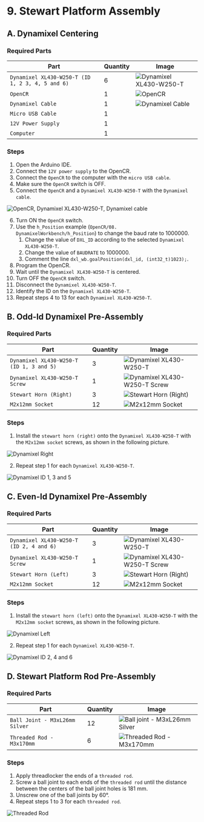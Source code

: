 # 9. Stewart Platform Assembly

## A. Dynamixel Centering
### Required Parts
| Part                                             | Quantity | Image                                                          |
| ------------------------------------------------ | -------- | ---------------------------------------------------------------|
| `Dynamixel XL430-W250-T (ID 1, 2 3, 4, 5 and 6)` | 6        | ![Dynamixel XL430-W250-T](images/electronics/XL430-W250-T.jpg) |
| `OpenCR`                                         | 1        | ![OpenCR](images/electronics/OpenCR.jpg)                       |
| `Dynamixel Cable`                                | 1        | ![Dynamixel Cable](images/electronics/dynamixel%20cable.jpg)   |
| `Micro USB Cable`                                | 1        |                                                                |
| `12V Power Supply`                               | 1        |                                                                |
| `Computer`                                       | 1        |                                                                |

### Steps
1. Open the Arduino IDE.
2. Connect the `12V power supply` to the OpenCR.
3. Connect the `OpenCR` to the computer with the `micro USB cable`.
4. Make sure the `OpenCR` switch is OFF.
5. Connect the `OpenCR` and a `Dynamixel XL430-W250-T` with the `Dynamixel cable`.

![OpenCR, Dynamixel XL430-W250-T, Dynamixel cable](images/assemblies/02%20dynamixel.jpg)

6. Turn ON the `OpenCR` switch.
7. Use the `h_Position` example (`OpenCR/08. DynamixelWorkbench/h_Position`) to change the baud rate to 1000000.
    1. Change the value of `DXL_ID` according to the selected `Dynamixel XL430-W250-T`.
    2. Change the value of `BAUDRATE` to 1000000.
    3. Comment the line `dxl_wb.goalPosition(dxl_id, (int32_t)1023);`.
8. Program the OpenCR.
10. Wait until the `Dynamixel XL430-W250-T` is centered.
11. Turn OFF the `OpenCR` switch.
12. Disconnect the `Dynamixel XL430-W250-T`.
13. Identify the ID on the `Dynamixel XL430-W250-T`.
14. Repeat steps 4 to 13 for each `Dynamixel XL430-W250-T`.

## B. Odd-Id Dynamixel Pre-Assembly
### Required Parts
| Part                                     | Quantity | Image                                                                             |
| ---------------------------------------- | -------- | --------------------------------------------------------------------------------- |
| `Dynamixel XL430-W250-T (ID 1, 3 and 5)` | 3        | ![Dynamixel XL430-W250-T](images/electronics/XL430-W250-T%20ID1.jpg)              |
| `Dynamixel XL430-W250-T Screw`           | 1        | ![Dynamixel XL430-W250-T Screw](images/hardware/Dynamixel%20screw.jpg)            |
| `Stewart Horn (Right)`                   | 3        | ![Stewart Horn (Right)](images/3d%20printed%20parts/stewart%20horn%20(right).jpg) |
| `M2x12mm Socket`                         | 12       | ![M2x12mm Socket](images/hardware/M2x12mm%20socket.jpg)                           |

### Steps
1. Install the `stewart horn (right)` onto the `Dynamixel XL430-W250-T` with the `M2x12mm socket` screws, as shown in the following picture.

![Dynamixel Right](images/assemblies/09B%20dynamixel%20right.jpg)

2. Repeat step 1 for each `Dynamixel XL430-W250-T`.

![Dynamixel ID 1, 3 and 5](images/assemblies/09B%20dynamixel%201%203%205.jpg)

## C. Even-Id Dynamixel Pre-Assembly
### Required Parts
| Part                                     | Quantity | Image                                                                             |
| ---------------------------------------- | -------- | --------------------------------------------------------------------------------- |
| `Dynamixel XL430-W250-T (ID 2, 4 and 6)` | 3        | ![Dynamixel XL430-W250-T](images/electronics/XL430-W250-T%20ID2.jpg)              |
| `Dynamixel XL430-W250-T Screw`           | 1        | ![Dynamixel XL430-W250-T Screw](images/hardware/Dynamixel%20screw.jpg)            |
| `Stewart Horn (Left)`                    | 3        | ![Stewart Horn (Right)](images/3d%20printed%20parts/stewart%20horn%20(left).jpg)  |
| `M2x12mm Socket`                         | 12       | ![M2x12mm Socket](images/hardware/M2x12mm%20socket.jpg)                           |

### Steps
1. Install the `stewart horn (left)` onto the `Dynamixel XL430-W250-T` with the `M2x12mm socket` screws, as shown in the following picture.

![Dynamixel Left](images/assemblies/09C%20dynamixel%20left.jpg)

2. Repeat step 1 for each `Dynamixel XL430-W250-T`.

![Dynamixel ID 2, 4 and 6](images/assemblies/09C%20dynamixel%202%204%206.jpg)


## D. Stewart Platform Rod Pre-Assembly
### Required Parts
| Part                           | Quantity | Image                                                              |
| ------------------------------ | -------- | ------------------------------------------------------------------ |
| `Ball Joint - M3xL26mm Silver` | 12       | ![Ball joint - M3xL26mm Silver](images/hardware/ball%20joint.jpg)  |
| `Threaded Rod - M3x170mm`      | 6        | ![Threaded Rod - M3x170mm](images/hardware/stewart%20rod.jpg)      |

### Steps
1. Apply threadlocker the ends of a `threaded rod`.
2. Screw a ball joint to each ends of the `threaded rod` until the distance between the centers of the ball joint holes is 181 mm.
3. Unscrew one of the ball joints by 60°.
4. Repeat steps 1 to 3 for each `threaded rod`.

![Threaded Rod](images/assemblies/09D%20stewart%20rod.jpg)
